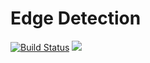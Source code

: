 Edge Detection
==============
[![Build Status](https://travis-ci.org/polyfloyd/edge-detection-rs.svg)](https://travis-ci.org/polyfloyd/edge-detection-rs)
[![](https://img.shields.io/crates/v/edge-detection.svg)](https://crates.io/crates/edge-detection)
